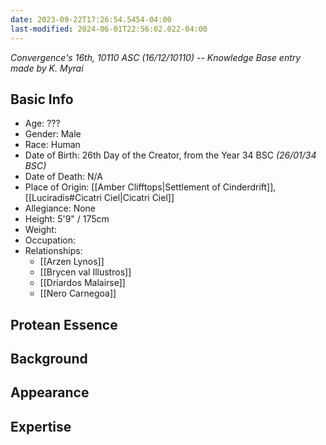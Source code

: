 ```yaml
---
date: 2023-09-22T17:26:54.5454-04:00
last-modified: 2024-06-01T22:56:02.022-04:00
---
```

*Convergence's 16th, 10110 ASC (16/12/10110) -- Knowledge Base entry made by K. Myrai*
## Basic Info
- Age: ???
- Gender: Male
- Race: Human
- Date of Birth: 26th Day of the Creator, from the Year 34 BSC *(26/01/34 BSC)*
- Date of Death: N/A
- Place of Origin: [[Amber Clifftops|Settlement of Cinderdrift]], [[Luciradis#Cicatri Ciel|Cicatri Ciel]]
- Allegiance: None
- Height: 5'9" / 175cm
- Weight:
- Occupation: 
- Relationships:
	- [[Arzen Lynos]]
	- [[Brycen val Illustros]]
	- [[Driardos Malairse]]
	- [[Nero Carnegoa]]

## Protean Essence

## Background

## Appearance

## Expertise